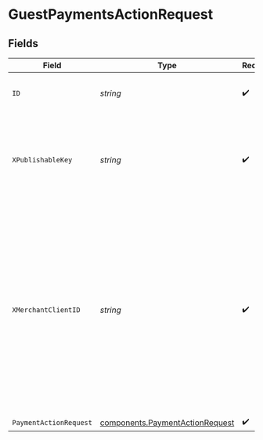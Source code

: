 # GuestPaymentsActionRequest


## Fields

| Field                                                                                                                                                                                                               | Type                                                                                                                                                                                                                | Required                                                                                                                                                                                                            | Description                                                                                                                                                                                                         | Example                                                                                                                                                                                                             |
| ------------------------------------------------------------------------------------------------------------------------------------------------------------------------------------------------------------------- | ------------------------------------------------------------------------------------------------------------------------------------------------------------------------------------------------------------------- | ------------------------------------------------------------------------------------------------------------------------------------------------------------------------------------------------------------------- | ------------------------------------------------------------------------------------------------------------------------------------------------------------------------------------------------------------------- | ------------------------------------------------------------------------------------------------------------------------------------------------------------------------------------------------------------------- |
| `ID`                                                                                                                                                                                                                | *string*                                                                                                                                                                                                            | :heavy_check_mark:                                                                                                                                                                                                  | The ID of the guest payment to operate on                                                                                                                                                                           | iKv7t5bgt1gg                                                                                                                                                                                                        |
| `XPublishableKey`                                                                                                                                                                                                   | *string*                                                                                                                                                                                                            | :heavy_check_mark:                                                                                                                                                                                                  | The publicly shareable identifier used to identify your Bolt merchant division.                                                                                                                                     |                                                                                                                                                                                                                     |
| `XMerchantClientID`                                                                                                                                                                                                 | *string*                                                                                                                                                                                                            | :heavy_check_mark:                                                                                                                                                                                                  | A unique identifier for a shopper's device, generated by Bolt. This header is required for proper attribution of this operation to your analytics reports. Omitting this header may result in incorrect statistics. |                                                                                                                                                                                                                     |
| `PaymentActionRequest`                                                                                                                                                                                              | [components.PaymentActionRequest](../../models/components/paymentactionrequest.md)                                                                                                                                  | :heavy_check_mark:                                                                                                                                                                                                  | N/A                                                                                                                                                                                                                 |                                                                                                                                                                                                                     |